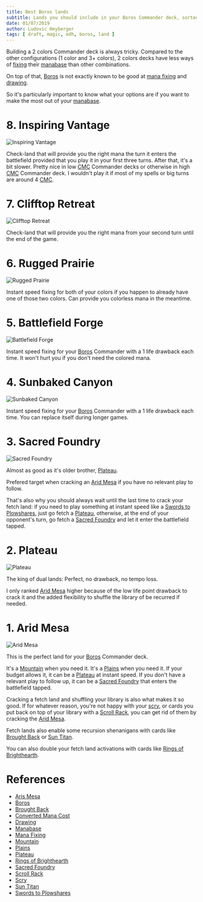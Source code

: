 ```yaml
---
title: Best Boros lands
subtitle: Lands you should include in your Boros Commander deck, sorted by priority
date: 01/07/2019
author: Ludovic Heyberger
tags: [ draft, magic, edh, boros, land ]
---
```


Building a 2 colors Commander deck is always tricky. Compared to the other configurations (1 color and 3+ colors), 2 colors decks have less ways of [fixing][Mana Fixing] their [manabase][Manabase] than other combinations.

On top of that, [Boros][Boros] is not exactly known to be good at [mana fixing][Mana Fixing] and [drawing][Drawing].

So it's particularly important to know what your options are if you want to make the most out of your [manabase][Manabase].

# 8. Inspiring Vantage

![Inspiring Vantage](https://img.scryfall.com/cards/normal/front/1/6/160ac412-005f-48ca-a204-10207307c6c2.jpg)

Check-land that will provide you the right mana the turn it enters the battlefield provided that you play it in your first three turns. After that, it's a bit slower. Pretty nice in low [CMC][CMC] Commander decks or otherwise in high [CMC][CMC] Commander deck. I wouldn't play it if most of my spells or big turns are around 4 [CMC][CMC].

# 7. Clifftop Retreat

![Clifftop Retreat](https://img.scryfall.com/cards/normal/en/dom/239.jpg)

Check-land that will provide you the right mana from your second turn until the end of the game.

# 6. Rugged Prairie

![Rugged Prairie](https://img.scryfall.com/cards/normal/en/a25/247.jpg)

Instant speed fixing for both of your colors if you happen to already have one of those two colors. Can provide you colorless mana in the meantime.

# 5. Battlefield Forge

![Battlefield Forge](https://img.scryfall.com/cards/normal/en/ori/244.jpg)

Instant speed fixing for your [Boros][Boros] Commander with a 1 life drawback each time. It won't hurt you if you don't need the colored mana.

# 4. Sunbaked Canyon

![Sunbaked Canyon](https://img.scryfall.com/cards/normal/front/c/3/c36820fa-ee86-4206-9a0d-737a67cf5208.jpg)

Instant speed fixing for your [Boros][Boros] Commander with a 1 life drawback each time. You can replace itself during longer games.

# 3. Sacred Foundry

![Sacred Foundry](https://img.scryfall.com/cards/normal/en/exp/14.jpg)

Almost as good as it's older brother, [Plateau][Plateau].

Prefered target when cracking an [Arid Mesa][Arid Mesa] if you have no relevant play to follow.

That's also why you should always wait until the last time to crack your fetch land: if you need to play something at instant speed like a [Swords to Plowshares][Swords to Plowshares], just go fetch a [Plateau][Plateau], otherwise, at the end of your opponent's turn, go fetch a [Sacred Foundry][Sacred Foundry] and let it enter the battlefield tapped.

# 2. Plateau

![Plateau](https://img.scryfall.com/cards/normal/front/c/6/c6ae9cff-8646-4069-8761-df734e067beb.jpg)

The king of dual lands: Perfect, no drawback, no tempo loss.

I only ranked [Arid Mesa][Arid Mesa] higher because of the low life point drawback to crack it and the added flexibility to shuffle the library of be recurred if needed.

# 1. Arid Mesa

![Arid Mesa](https://img.scryfall.com/cards/normal/en/exp/24.jpg)

This is the perfect land for your [Boros][Boros] Commander deck.

It's a [Mountain][Mountain] when you need it.
It's a [Plains][Plains] when you need it.
If your budget allows it, it can be a [Plateau][Plateau] at instant speed.
If you don't have a relevant play to follow up, it can be a [Sacred Foundry][Sacred Foundry] that enters the battlefield tapped.

Cracking a fetch land and shuffling your library is also what makes it so good. If for whatever reason, you're not happy with your [scry][Scry], or cards you put back on top of your library with a [Scroll Rack][Scroll Rack], you can get rid of them by cracking the [Arid Mesa][Arid Mesa].

Fetch lands also enable some recursion shenanigans with cards like [Brought Back][Brought Back] or [Sun Titan][Sun Titan].

You can also double your fetch land activations with cards like [Rings of Brighthearth][Rings of Brighthearth].

# References

[Arid Mesa]:https://scryfall.com/search?q=!arid-mesa
[Boros]:https://mtg.gamepedia.com/Boros_Legion
[Brought Back]:https://scryfall.com/search?q=!brought-back
[CMC]:https://mtg.gamepedia.com/Mana#Mana_costs
[Drawing]:https://mtg.gamepedia.com/Drawing_a_card
[Manabase]:https://mtg.gamepedia.com/Mana_base
[Mana Fixing]:https://mtg.gamepedia.com/Mana_fixing
[Mountain]:https://scryfall.com/search?q=!mountain
[Plains]:https://scryfall.com/search?q=!plains
[Plateau]:https://scryfall.com/search?q=!plateau
[Rings of Brighthearth]:https://scryfall.com/search?q=!rings-of-brighthearth
[Sacred Foundry]:https://scryfall.com/search?q=!sacred-foundry
[Scroll Rack]:https://scryfall.com/search?q=!scroll-rack
[Scry]:https://mtg.gamepedia.com/Scry
[Sun Titan]:https://scryfall.com/search?q=!sun-titan
[Swords to Plowshares]:https://scryfall.com/search?q=!swords-to-plowshares

* [Aris Mesa][Arid Mesa]
* [Boros][Boros]
* [Brought Back][Brought Back]
* [Converted Mana Cost][CMC]
* [Drawing][Drawing]
* [Manabase][Manabase]
* [Mana Fixing][Mana Fixing]
* [Mountain][Mountain]
* [Plains][Plains]
* [Plateau][Plateau]
* [Rings of Brighthearth][Rings of Brighthearth]
* [Sacred Foundry][Sacred Foundry]
* [Scroll Rack][Scroll Rack]
* [Scry][Scry]
* [Sun Titan][Sun Titan]
* [Swords to Plowshares][Swords to Plowshares]
